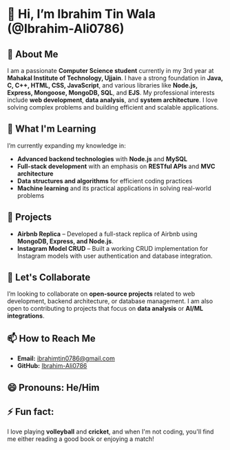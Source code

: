 # 👋 Hi, I’m Ibrahim Tin Wala (@Ibrahim-Ali0786)

## 👀 About Me
I am a passionate **Computer Science student** currently in my 3rd year at **Mahakal Institute of Technology, Ujjain**. I have a strong foundation in **Java, C, C++, HTML, CSS, JavaScript**, and various libraries like **Node.js, Express, Mongoose, MongoDB, SQL**, and **EJS**. My professional interests include **web development**, **data analysis**, and **system architecture**. I love solving complex problems and building efficient and scalable applications.

## 🌱 What I'm Learning
I’m currently expanding my knowledge in:
- **Advanced backend technologies** with **Node.js** and **MySQL**
- **Full-stack development** with an emphasis on **RESTful APIs** and **MVC architecture**
- **Data structures and algorithms** for efficient coding practices
- **Machine learning** and its practical applications in solving real-world problems

## 💼 Projects
- **Airbnb Replica** – Developed a full-stack replica of Airbnb using **MongoDB, Express, and Node.js**.
- **Instagram Model CRUD** – Built a working CRUD implementation for Instagram models with user authentication and database integration.

## 💬 Let's Collaborate
I’m looking to collaborate on **open-source projects** related to web development, backend architecture, or database management. I am also open to contributing to projects that focus on **data analysis** or **AI/ML integrations**.

## 📫 How to Reach Me
- **Email:** ibrahimtin0786@gmail.com
- **GitHub:** [Ibrahim-Ali0786](https://github.com/Ibrahim-Ali0786)

## 😄 Pronouns: He/Him
## ⚡ Fun fact:
I love playing **volleyball** and **cricket**, and when I'm not coding, you'll find me either reading a good book or enjoying a match!
